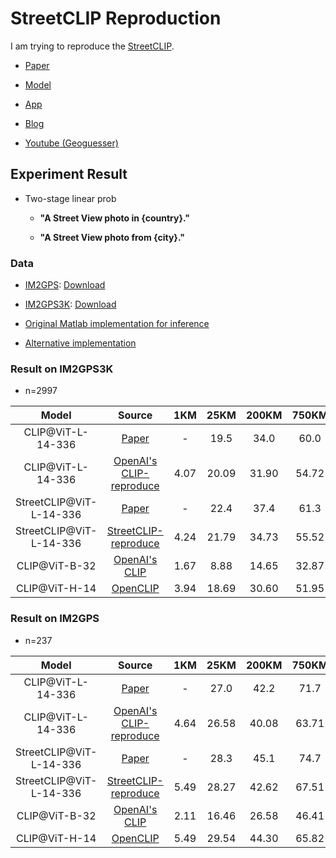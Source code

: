 # StreetCLIP Reproduction

I am trying to reproduce the [StreetCLIP](https://arxiv.org/pdf/2302.00275.pdf).

- [Paper](https://arxiv.org/pdf/2302.00275.pdf)

- [Model](https://huggingface.co/geolocal/StreetCLIP)

- [App](https://huggingface.co/spaces/NemesisAlm/GeolocationCountryClassification)

- [Blog](https://osintteam.blog/geolocation-and-ai-with-streetclip-introduction-country-classification-and-building-a-web-e13bd0e6d857)

- [Youtube (Geoguesser)](https://www.youtube.com/watch?v=ts5lPDV--cU)

## Experiment Result

* Two-stage linear prob

  *  **"A Street View photo in {country}."**

  *  **"A Street View photo from {city}."**

### Data 

* [IM2GPS](http://graphics.cs.cmu.edu/projects/im2gps/): [Download](http://graphics.cs.cmu.edu/projects/im2gps/gps_query_imgs.zip)

* [IM2GPS3K](https://github.com/lugiavn/revisiting-im2gps/): [Download](http://www.mediafire.com/file/7ht7sn78q27o9we/im2gps3ktest.zip)

* [Original Matlab implementation for inference](https://github.com/lugiavn/revisiting-im2gps/blob/master/main_im2gps_test.m)

* [Alternative implementation](https://github.com/TIBHannover/GeoEstimation/blob/master/classification/utils_global.py)

### Result on IM2GPS3K
* n=2997

|Model|Source|1KM|25KM|200KM|750KM|2,500KM|
|:---:|:---:|:---:|:---:|:---:|:---:|:---:|
|CLIP@ViT-L-14-336|[Paper](https://arxiv.org/pdf/2302.00275.pdf)|-|19.5 | 34.0|60.0 |78.1|
|CLIP@ViT-L-14-336|[OpenAI's CLIP-reproduce](https://github.com/openai/CLIP)|4.07|20.09|31.90|54.72|72.07|
|StreetCLIP@ViT-L-14-336|[Paper](https://arxiv.org/pdf/2302.00275.pdf)|-|22.4 |37.4|61.3 |80.4|
|StreetCLIP@ViT-L-14-336|[StreetCLIP-reproduce](https://huggingface.co/geolocal/StreetCLIP/tree/main)|4.24|21.79|34.73|55.52|74.84|
|CLIP@ViT-B-32|[OpenAI's CLIP](https://github.com/openai/CLIP)|1.67|8.88|14.65|32.87|53.72|
|CLIP@ViT-H-14|[OpenCLIP](https://github.com/mlfoundations/open_clip)|3.94|18.69|30.60|51.95|71.10|

### Result on IM2GPS
* n=237

|Model|Source|1KM|25KM|200KM|750KM|2,500KM|
|:---:|:---:|:---:|:---:|:---:|:---:|:---:|
|CLIP@ViT-L-14-336|[Paper](https://arxiv.org/pdf/2302.00275.pdf)|-|27.0 | 42.2|71.7| 86.9|
|CLIP@ViT-L-14-336|[OpenAI's CLIP-reproduce](https://github.com/openai/CLIP)|4.64|26.58|40.08|63.71|80.17|
|StreetCLIP@ViT-L-14-336|[Paper](https://arxiv.org/pdf/2302.00275.pdf)|-|28.3 | 45.1|74.7 |88.2|
|StreetCLIP@ViT-L-14-336|[StreetCLIP-reproduce](https://huggingface.co/geolocal/StreetCLIP/tree/main)|5.49|28.27|42.62|67.51|80.17|
|CLIP@ViT-B-32|[OpenAI's CLIP](https://github.com/openai/CLIP)|2.11|16.46|26.58|46.41|66.24|
|CLIP@ViT-H-14|[OpenCLIP](https://github.com/mlfoundations/open_clip)|5.49|29.54|44.30|65.82|79.75|




